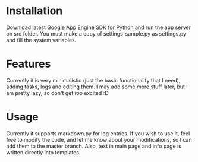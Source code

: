 Installation
===
Download latest [Google App Engine SDK for Python](http://code.google.com/appengine/downloads.html#Google_App_Engine_SDK_for_Python) and run the app server on src folder. You must make a copy of settings-sample.py as settings.py and fill the system variables. 

Features
===
Currently it is very minimalistic (just the basic functionality that I need), adding tasks, logs and editing them. I may add some more stuff later, but I am pretty lazy, so don't get _too_ excited :D

Usage
===
Currently it supports markdown.py for log entries. If you wish to use it, feel free to modify the code, and let me know about your modifications, so I can add them to the master branch.
Also, text in main page and info page is written directly into templates.
